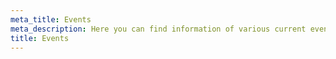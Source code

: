 ```yaml
---
meta_title: Events
meta_description: Here you can find information of various current events available to debaters. We participate in many of them.
title: Events
---
```

